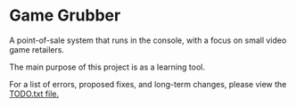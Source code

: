 # Game Grubber

A point-of-sale system that runs in the console, with a focus on small video game retailers.

The main purpose of this project is as a learning tool.

For a list of errors, proposed fixes, and long-term changes, please view the [TODO.txt file.](https://github.com/ajoh504/GameGrubber/blob/master/GameGrubber/TODO.txt) 
